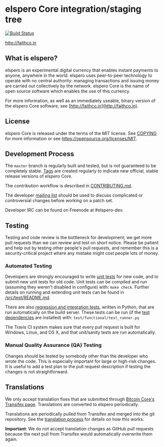 elspero Core integration/staging tree
=====================================

[![Build Status](https://travis-ci.org/toolboc/elspero.svg?branch=master)](https://travis-ci.org/toolboc/elspero)

http://faithco.in

What is elspero?
----------------

elspero is an experimental digital currency that enables instant payments to
anyone, anywhere in the world. elspero uses peer-to-peer technology to operate
with no central authority: managing transactions and issuing money are carried
out collectively by the network. elspero Core is the name of open source
software which enables the use of this currency.

For more information, as well as an immediately useable, binary version of
the elspero Core software, see [http://faithco.in](http://faithco.in).

License
-------

elspero Core is released under the terms of the MIT license. See [COPYING](COPYING) for more
information or see https://opensource.org/licenses/MIT.

Development Process
-------------------

The `master` branch is regularly built and tested, but is not guaranteed to be
completely stable. [Tags](https://github.com/elspero-project/elspero/tags) are created
regularly to indicate new official, stable release versions of elspero Core.

The contribution workflow is described in [CONTRIBUTING.md](CONTRIBUTING.md).

The developer [mailing list](https://groups.google.com/forum/#!forum/elspero-dev)
should be used to discuss complicated or controversial changes before working
on a patch set.

Developer IRC can be found on Freenode at #elspero-dev.

Testing
-------

Testing and code review is the bottleneck for development; we get more pull
requests than we can review and test on short notice. Please be patient and help out by testing
other people's pull requests, and remember this is a security-critical project where any mistake might cost people
lots of money.

### Automated Testing

Developers are strongly encouraged to write [unit tests](src/test/README.md) for new code, and to
submit new unit tests for old code. Unit tests can be compiled and run
(assuming they weren't disabled in configure) with: `make check`. Further details on running
and extending unit tests can be found in [/src/test/README.md](/src/test/README.md).

There are also [regression and integration tests](/test), written
in Python, that are run automatically on the build server.
These tests can be run (if the [test dependencies](/test) are installed) with: `test/functional/test_runner.py`

The Travis CI system makes sure that every pull request is built for Windows, Linux, and OS X, and that unit/sanity tests are run automatically.

### Manual Quality Assurance (QA) Testing

Changes should be tested by somebody other than the developer who wrote the
code. This is especially important for large or high-risk changes. It is useful
to add a test plan to the pull request description if testing the changes is
not straightforward.

Translations
------------

We only accept translation fixes that are submitted through [Bitcoin Core's Transifex page](https://www.transifex.com/projects/p/bitcoin/).
Translations are converted to elspero periodically.

Translations are periodically pulled from Transifex and merged into the git repository. See the
[translation process](doc/translation_process.md) for details on how this works.

**Important**: We do not accept translation changes as GitHub pull requests because the next
pull from Transifex would automatically overwrite them again.
